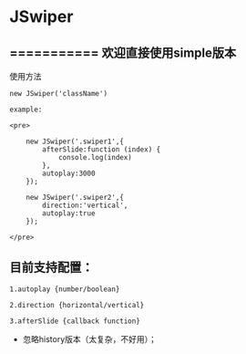 # JSwiper
===========
欢迎直接使用simple版本
------------
使用方法

    new JSwiper('className')

    example:

    <pre>
        
        new JSwiper('.swiper1',{
            afterSlide:function (index) {
                console.log(index)
            },
            autoplay:3000
        });

        new JSwiper('.swiper2',{
            direction:'vertical',
            autoplay:true
        });

    </pre>    
    

目前支持配置：
----------
    1.autoplay {number/boolean}

    2.direction {horizontal/vertical}

    3.afterSlide {callback function}

* 忽略history版本（太复杂，不好用）；


